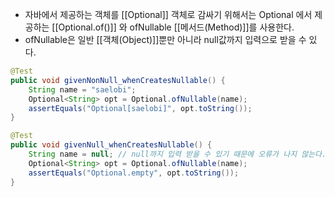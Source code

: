 - 자바에서 제공하는 객체를 [[Optional]] 객체로 감싸기 위해서는 Optional 에서 제공하는 [[Optional.of()]] 와 ofNullable [[메서드(Method)]]를 사용한다.
- ofNullable은 일반 [[객체(Object)]]뿐만 아니라 null값까지 입력으로 받을 수 있다.


```java
@Test 
public void givenNonNull_whenCreatesNullable() { 
	String name = "saelobi"; 
	Optional<String> opt = Optional.ofNullable(name); 
	assertEquals("Optional[saelobi]", opt.toString()); 
}

@Test
public void givenNull_whenCreatesNullable() {
	String name = null; // null까지 입력 받을 수 있기 때문에 오류가 나지 않는다.
	Optional<String> opt = Optional.ofNullable(name);
	assertEquals("Optional.empty", opt.toString());
}

```
